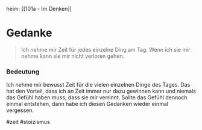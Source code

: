 heim: [[101a - Im Denken]]
# Gedanke
> Ich nehme mir Zeit für jedes einzelne Ding am Tag. Wenn ich sie mir nehme kann sie mir nicht verloren gehen.

### Bedeutung
Ich nehme mir bewusst Zeit für die vielen einzelnen Dinge des Tages. Das hat den Vorteil, dass ich an Zeit immer nur dazu gewinnen kann und niemals das Gefühl haben muss, dass sie mir verrinnt. Sollte das Gefühl dennoch einmal entstehen, dann habe ich diesen Gedanken wieder einmal vergessen.

#zeit #stoizismus 
